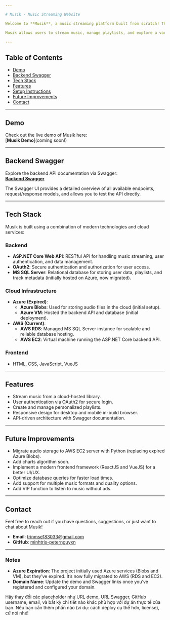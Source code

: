 ```yaml
---

# Musik - Music Streaming Website

Welcome to **Musik**, a music streaming platform built from scratch! This is my first project using **ASP.NET Core**, cloud data, and domain name integration. I hope you'll enjoy exploring it as much as I enjoyed building it!

Musik allows users to stream music, manage playlists, and explore a variety of tracks hosted in the cloud. This project showcases my journey into modern web development and cloud technologies.

---
```


## Table of Contents
- [Demo](#demo)
- [Backend Swagger](#backend-swagger)
- [Tech Stack](#tech-stack)
- [Features](#features)
- [Setup Instructions](#setup-instructions)
- [Future Improvements](#future-improvements)
- [Contact](#contact)

---

## Demo
Check out the live demo of Musik here:  
[**Musik Demo**](coming soon!) 

---

## Backend Swagger
Explore the backend API documentation via Swagger:  
[**Backend Swagger**](https://54.66.143.213:5000/swagger/index.html)

The Swagger UI provides a detailed overview of all available endpoints, request/response models, and allows you to test the API directly.

---

## Tech Stack
Musik is built using a combination of modern technologies and cloud services:

### Backend
- **ASP.NET Core Web API**: RESTful API for handling music streaming, user authentication, and data management.
- **OAuth2**: Secure authentication and authorization for user access.
- **MS SQL Server**: Relational database for storing user data, playlists, and track metadata (initially hosted on Azure, now migrated).

### Cloud Infrastructure
- **Azure (Expired)**:
  - **Azure Blobs**: Used for storing audio files in the cloud (initial setup).
  - **Azure VM**: Hosted the backend API and database (initial deployment).
- **AWS (Current)**:
  - **AWS RDS**: Managed MS SQL Server instance for scalable and reliable database hosting.
  - **AWS EC2**: Virtual machine running the ASP.NET Core backend API.

### Frontend
-  HTML, CSS, JavaScript, VueJS

---

## Features
- Stream music from a cloud-hosted library.
- User authentication via OAuth2 for secure login.
- Create and manage personalized playlists.
- Responsive design for desktop and mobile in-build browser.
- API-driven architecture with Swagger documentation.

---


## Future Improvements
- Migrate audio storage to AWS EC2 server with Python (replacing expired Azure Blobs).
- Add charts algorithm soon.
- Implement a modern frontend framework (ReactJS and VueJS) for a better UI/UX.
- Optimize database queries for faster load times.
- Add support for multiple music formats and quality options.
- Add VIP function to listen to music without ads.

---

## Contact
Feel free to reach out if you have questions, suggestions, or just want to chat about Musik!  
- **Email**: trinmse183033@gmail.com  
- **GitHub**: [minhtris-peternguyxn](https://github.com/minhtris-peternguyxn)

---

### Notes
- **Azure Expiration**: The project initially used Azure services (Blobs and VM), but they’ve expired. It’s now fully migrated to AWS (RDS and EC2).
- **Domain Name**: Update the demo and Swagger links once you’ve registered and configured your domain.

Hãy thay đổi các placeholder như URL demo, URL Swagger, GitHub username, email, và bất kỳ chi tiết nào khác phù hợp với dự án thực tế của bạn. Nếu bạn cần thêm phần nào (ví dụ: cách deploy cụ thể hơn, license), cứ nói nhé!
